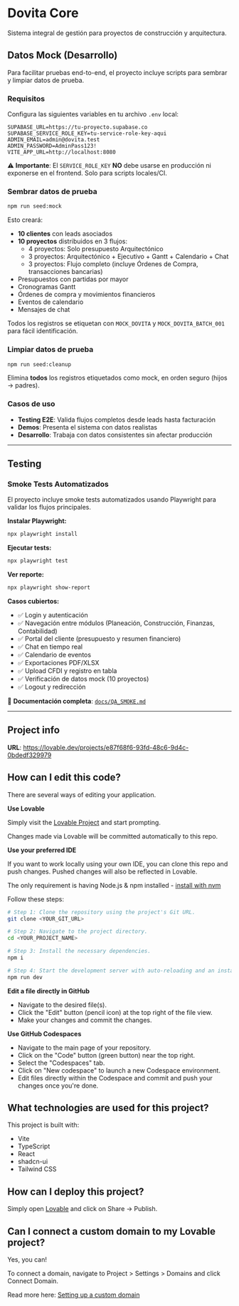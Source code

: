 # Dovita Core

Sistema integral de gestión para proyectos de construcción y arquitectura.

## Datos Mock (Desarrollo)

Para facilitar pruebas end-to-end, el proyecto incluye scripts para sembrar y limpiar datos de prueba.

### Requisitos

Configura las siguientes variables en tu archivo `.env` local:

```env
SUPABASE_URL=https://tu-proyecto.supabase.co
SUPABASE_SERVICE_ROLE_KEY=tu-service-role-key-aqui
ADMIN_EMAIL=admin@dovita.test
ADMIN_PASSWORD=AdminPass123!
VITE_APP_URL=http://localhost:8080
```

⚠️ **Importante**: El `SERVICE_ROLE_KEY` **NO** debe usarse en producción ni exponerse en el frontend. Solo para scripts locales/CI.

### Sembrar datos de prueba

```bash
npm run seed:mock
```

Esto creará:
- **10 clientes** con leads asociados
- **10 proyectos** distribuidos en 3 flujos:
  - 4 proyectos: Solo presupuesto Arquitectónico
  - 3 proyectos: Arquitectónico + Ejecutivo + Gantt + Calendario + Chat
  - 3 proyectos: Flujo completo (incluye Órdenes de Compra, transacciones bancarias)
- Presupuestos con partidas por mayor
- Cronogramas Gantt
- Órdenes de compra y movimientos financieros
- Eventos de calendario
- Mensajes de chat

Todos los registros se etiquetan con `MOCK_DOVITA` y `MOCK_DOVITA_BATCH_001` para fácil identificación.

### Limpiar datos de prueba

```bash
npm run seed:cleanup
```

Elimina **todos** los registros etiquetados como mock, en orden seguro (hijos → padres).

### Casos de uso

- **Testing E2E**: Valida flujos completos desde leads hasta facturación
- **Demos**: Presenta el sistema con datos realistas
- **Desarrollo**: Trabaja con datos consistentes sin afectar producción

---

## Testing

### Smoke Tests Automatizados

El proyecto incluye smoke tests automatizados usando Playwright para validar los flujos principales.

**Instalar Playwright:**

```bash
npx playwright install
```

**Ejecutar tests:**

```bash
npx playwright test
```

**Ver reporte:**

```bash
npx playwright show-report
```

**Casos cubiertos:**
- ✅ Login y autenticación
- ✅ Navegación entre módulos (Planeación, Construcción, Finanzas, Contabilidad)
- ✅ Portal del cliente (presupuesto y resumen financiero)
- ✅ Chat en tiempo real
- ✅ Calendario de eventos
- ✅ Exportaciones PDF/XLSX
- ✅ Upload CFDI y registro en tabla
- ✅ Verificación de datos mock (10 proyectos)
- ✅ Logout y redirección

📖 **Documentación completa**: [`docs/QA_SMOKE.md`](docs/QA_SMOKE.md)

---

## Project info

**URL**: https://lovable.dev/projects/e87f68f6-93fd-48c6-9d4c-0bdedf329979

## How can I edit this code?

There are several ways of editing your application.

**Use Lovable**

Simply visit the [Lovable Project](https://lovable.dev/projects/e87f68f6-93fd-48c6-9d4c-0bdedf329979) and start prompting.

Changes made via Lovable will be committed automatically to this repo.

**Use your preferred IDE**

If you want to work locally using your own IDE, you can clone this repo and push changes. Pushed changes will also be reflected in Lovable.

The only requirement is having Node.js & npm installed - [install with nvm](https://github.com/nvm-sh/nvm#installing-and-updating)

Follow these steps:

```sh
# Step 1: Clone the repository using the project's Git URL.
git clone <YOUR_GIT_URL>

# Step 2: Navigate to the project directory.
cd <YOUR_PROJECT_NAME>

# Step 3: Install the necessary dependencies.
npm i

# Step 4: Start the development server with auto-reloading and an instant preview.
npm run dev
```

**Edit a file directly in GitHub**

- Navigate to the desired file(s).
- Click the "Edit" button (pencil icon) at the top right of the file view.
- Make your changes and commit the changes.

**Use GitHub Codespaces**

- Navigate to the main page of your repository.
- Click on the "Code" button (green button) near the top right.
- Select the "Codespaces" tab.
- Click on "New codespace" to launch a new Codespace environment.
- Edit files directly within the Codespace and commit and push your changes once you're done.

## What technologies are used for this project?

This project is built with:

- Vite
- TypeScript
- React
- shadcn-ui
- Tailwind CSS

## How can I deploy this project?

Simply open [Lovable](https://lovable.dev/projects/e87f68f6-93fd-48c6-9d4c-0bdedf329979) and click on Share -> Publish.

## Can I connect a custom domain to my Lovable project?

Yes, you can!

To connect a domain, navigate to Project > Settings > Domains and click Connect Domain.

Read more here: [Setting up a custom domain](https://docs.lovable.dev/features/custom-domain#custom-domain)
